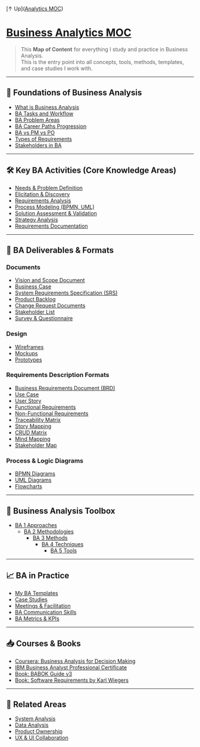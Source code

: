 [↑ Up]([Analytics MOC](../Analytics%20MOC.md))

# [Business Analytics MOC](.md)

> This **Map of Content** for everything I study and practice in Business Analysis.  
> This is the entry point into all concepts, tools, methods, templates, and case studies I work with.

---

## 🧱 Foundations of Business Analysis
- [What is Business Analysis](Foundations/What%20is%20Business%20Analysis.md)
- [BA Tasks and Workflow](Foundations/BA%20Tasks%20and%20Workflow.md)
- [BA Problem Areas](Foundations/BA%20Problem%20Areas.md)
- [BA Career Paths Progression](Foundations/BA%20Career%20Paths%20Progression.md)
- [BA vs PM vs PO](BA%20vs%20PM%20vs%20PO)
- [Types of Requirements](Types%20of%20Requirements)
- [Stakeholders in BA](Stakeholders%20in%20BA)

---

## 🛠️ Key BA Activities (Core Knowledge Areas)
- [Needs & Problem Definition](Needs%20&%20Problem%20Definition)
- [Elicitation & Discovery](Elicitation%20&%20Discovery)
- [Requirements Analysis](Requirements%20Analysis)
- [Process Modeling (BPMN, UML)](Process%20Modeling%20(BPMN,%20UML))
- [Solution Assessment & Validation](Solution%20Assessment%20&%20Validation)
- [Strategy Analysis](Strategy%20Analysis)
- [Requirements Documentation](Requirements%20Documentation)

---

## 📄 BA Deliverables & Formats
### Documents
- [Vision and Scope Document](Vision%20and%20Scope%20Document)
- [Business Case](Business%20Case)
- [System Requirements Specification (SRS)](System%20Requirements%20Specification%20(SRS))
- [Product Backlog](Product%20Backlog)
- [Change Request Documents](Change%20Request%20Documents)
- [Stakeholder List](Stakeholder%20List)
- [Survey & Questionnaire](Survey%20&%20Questionnaire)

### Design
- [Wireframes](Wireframes)
- [Mockups](Mockups)
- [Prototypes](Prototypes)

### Requirements Description Formats
- [Business Requirements Document (BRD)](../Deliverables/Business%20Requirements%20Document%20(BRD).md)
- [Use Case](Use%20Case)
- [User Story](User%20Story)
- [Functional Requirements](Functional%20Requirements)
- [Non-Functional Requirements](Non-Functional%20Requirements)
- [Traceability Matrix](Traceability%20Matrix)
- [Story Mapping](Story%20Mapping)
- [CRUD Matrix](CRUD%20Matrix)
- [Mind Mapping](Mind%20Mapping)
- [Stakeholder Map](Stakeholder%20Map)

### Process & Logic Diagrams
- [BPMN Diagrams](BPMN%20Diagrams)
- [UML Diagrams](UML%20Diagrams)
- [Flowcharts](Flowcharts)

---

## 🧰 Business Analysis Toolbox
- [BA 1 Approaches](BA%201%20Approaches.md)
	- [BA 2 Methodologies](BA%202%20Methodologies.md)
		- [BA 3 Methods](BA%203%20Methods.md)
			- [BA 4 Techniques](BA%204%20Techniques.md)
				- [BA 5 Tools](BA%205%20Tools.md)

---

## 📈 BA in Practice
- [My BA Templates](My%20BA%20Templates)
- [Case Studies](Case%20Studies)
- [Meetings & Facilitation](Meetings%20&%20Facilitation)
- [BA Communication Skills](BA%20Communication%20Skills)
- [BA Metrics & KPIs](BA%20Metrics%20&%20KPIs)

---

## 📥 Courses & Books
- [Coursera: Business Analysis for Decision Making](Coursera:%20Business%20Analysis%20for%20Decision%20Making)
- [IBM Business Analyst Professional Certificate](IBM%20Business%20Analyst%20Professional%20Certificate)
- [Book: BABOK Guide v3](Book:%20BABOK%20Guide%20v3)
- [Book: Software Requirements by Karl Wiegers](Book:%20Software%20Requirements%20by%20Karl%20Wiegers)

---

## 🔗 Related Areas
- [System Analysis](System%20Analysis)
- [Data Analysis](Data%20Analysis)
- [Product Ownership](Product%20Ownership)
- [UX & UI Collaboration](UX%20&%20UI%20Collaboration)



